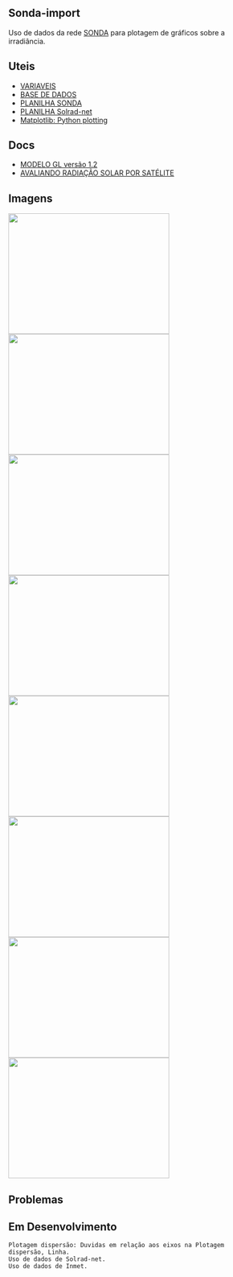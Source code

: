 ## Sonda-import
Uso de dados da rede [SONDA](http://sonda.ccst.inpe.br/) para plotagem de gráficos sobre a irradiância.

## Uteis
* [VARIAVEIS](http://sonda.ccst.inpe.br/infos/variaveis.html)
* [BASE DE DADOS](http://sonda.ccst.inpe.br/basedados/index.html)
* [PLANILHA SONDA](https://docs.google.com/spreadsheets/d/1ES7P4ceGymjs6OZsKRsFb3sd5BV8xkTk7Xd2MNBP59U/edit?usp=sharing)
* [PLANILHA Solrad-net](https://docs.google.com/spreadsheets/d/1X-PWb7m5uWbimovofMT0PRdH1fbAE42fSPsN49ktA4Y/edit?usp=sharing)
* [Matplotlib: Python plotting](https://matplotlib.org/)

## Docs
* [MODELO GL versão 1.2](http://satelite.cptec.inpe.br/radiacao/docs/RefTT/RTecnico001-2011-RST-20110624b.pdf)
* [AVALIANDO RADIAÇÃO SOLAR POR SATÉLITE](https://github.com/LuizFelipeNeves/Sonda-import/blob/master/src/docs/Avaliando_RSolar_por_Sat%C3%A9lite_Ceballos_et_al.pdf)

## Imagens
<img width="320" height="240" src="https://raw.githubusercontent.com/LuizFelipeNeves/Sonda-import/master/DADOS/IMAGENS/CPA/02/32.png">
<img width="320" height="240" src="https://raw.githubusercontent.com/LuizFelipeNeves/Sonda-import/master/DADOS/IMAGENS/CPA/02/49.png">
<img width="320" height="240" src="https://raw.githubusercontent.com/LuizFelipeNeves/Sonda-import/master/DADOS/IMAGENS/CPA/02/50.png">

<img width="320" height="240" src="https://raw.githubusercontent.com/LuizFelipeNeves/Sonda-import/master/DADOS/IMAGENS/CPA/02/Mensal.png">

<img width="320" height="240" src="https://raw.githubusercontent.com/LuizFelipeNeves/Sonda-import/master/DADOS/IMAGENS/CPA/Dispersao1.png">
<img width="320" height="240" src="https://raw.githubusercontent.com/LuizFelipeNeves/Sonda-import/master/DADOS/IMAGENS/CPA/Dispersao2.png">
<img width="320" height="240" src="https://raw.githubusercontent.com/LuizFelipeNeves/Sonda-import/master/DADOS/IMAGENS/CPA/Dispersao3.png">
<img width="320" height="240" src="https://raw.githubusercontent.com/LuizFelipeNeves/Sonda-import/master/DADOS/IMAGENS/CPA/Dispersao4.png">

## Problemas

## Em Desenvolvimento
    Plotagem dispersão: Duvidas em relação aos eixos na Plotagem dispersão, Linha.
    Uso de dados de Solrad-net.
    Uso de dados de Inmet.
